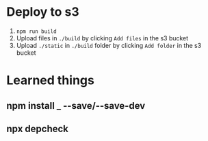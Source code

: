 # Deploy to s3
1. `npm run build`
2. Upload files in `./build` by clicking `Add files` in the s3 bucket
3. Upload `./static` in `./build` folder by clicking `Add folder` in the s3 bucket

# Learned things

## npm install _ --save/--save-dev

## npx depcheck
